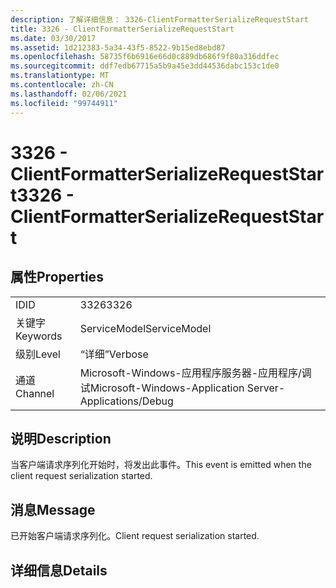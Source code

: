 ```yaml
---
description: 了解详细信息： 3326-ClientFormatterSerializeRequestStart
title: 3326 - ClientFormatterSerializeRequestStart
ms.date: 03/30/2017
ms.assetid: 1d212383-5a34-43f5-8522-9b15ed8ebd87
ms.openlocfilehash: 58735f6b6916e66d0c889db686f9f80a316ddfec
ms.sourcegitcommit: ddf7edb67715a5b9a45e3dd44536dabc153c1de0
ms.translationtype: MT
ms.contentlocale: zh-CN
ms.lasthandoff: 02/06/2021
ms.locfileid: "99744911"
---
```

# <a name="3326---clientformatterserializerequeststart"></a><span data-ttu-id="a320a-103">3326 - ClientFormatterSerializeRequestStart</span><span class="sxs-lookup"><span data-stu-id="a320a-103">3326 - ClientFormatterSerializeRequestStart</span></span>

## <a name="properties"></a><span data-ttu-id="a320a-104">属性</span><span class="sxs-lookup"><span data-stu-id="a320a-104">Properties</span></span>  
  
|||  
|-|-|  
|<span data-ttu-id="a320a-105">ID</span><span class="sxs-lookup"><span data-stu-id="a320a-105">ID</span></span>|<span data-ttu-id="a320a-106">3326</span><span class="sxs-lookup"><span data-stu-id="a320a-106">3326</span></span>|  
|<span data-ttu-id="a320a-107">关键字</span><span class="sxs-lookup"><span data-stu-id="a320a-107">Keywords</span></span>|<span data-ttu-id="a320a-108">ServiceModel</span><span class="sxs-lookup"><span data-stu-id="a320a-108">ServiceModel</span></span>|  
|<span data-ttu-id="a320a-109">级别</span><span class="sxs-lookup"><span data-stu-id="a320a-109">Level</span></span>|<span data-ttu-id="a320a-110">“详细”</span><span class="sxs-lookup"><span data-stu-id="a320a-110">Verbose</span></span>|  
|<span data-ttu-id="a320a-111">通道</span><span class="sxs-lookup"><span data-stu-id="a320a-111">Channel</span></span>|<span data-ttu-id="a320a-112">Microsoft-Windows-应用程序服务器-应用程序/调试</span><span class="sxs-lookup"><span data-stu-id="a320a-112">Microsoft-Windows-Application Server-Applications/Debug</span></span>|  
  
## <a name="description"></a><span data-ttu-id="a320a-113">说明</span><span class="sxs-lookup"><span data-stu-id="a320a-113">Description</span></span>  

 <span data-ttu-id="a320a-114">当客户端请求序列化开始时，将发出此事件。</span><span class="sxs-lookup"><span data-stu-id="a320a-114">This event is emitted when the client request serialization started.</span></span>  
  
## <a name="message"></a><span data-ttu-id="a320a-115">消息</span><span class="sxs-lookup"><span data-stu-id="a320a-115">Message</span></span>  

 <span data-ttu-id="a320a-116">已开始客户端请求序列化。</span><span class="sxs-lookup"><span data-stu-id="a320a-116">Client request serialization started.</span></span>  
  
## <a name="details"></a><span data-ttu-id="a320a-117">详细信息</span><span class="sxs-lookup"><span data-stu-id="a320a-117">Details</span></span>
